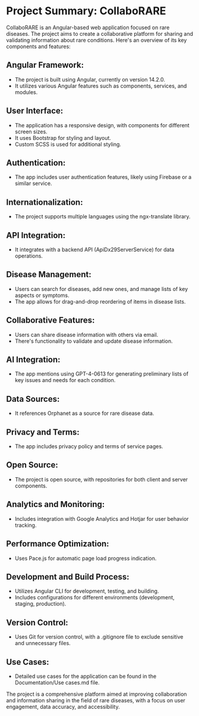 # Project Summary: CollaboRARE

CollaboRARE is an Angular-based web application focused on rare diseases. The project aims to create a collaborative platform for sharing and validating information about rare conditions. Here's an overview of its key components and features:

## Angular Framework:
- The project is built using Angular, currently on version 14.2.0.
- It utilizes various Angular features such as components, services, and modules.

## User Interface:
- The application has a responsive design, with components for different screen sizes.
- It uses Bootstrap for styling and layout.
- Custom SCSS is used for additional styling.

## Authentication:
- The app includes user authentication features, likely using Firebase or a similar service.

## Internationalization:
- The project supports multiple languages using the ngx-translate library.

## API Integration:
- It integrates with a backend API (ApiDx29ServerService) for data operations.

## Disease Management:
- Users can search for diseases, add new ones, and manage lists of key aspects or symptoms.
- The app allows for drag-and-drop reordering of items in disease lists.

## Collaborative Features:
- Users can share disease information with others via email.
- There's functionality to validate and update disease information.

## AI Integration:
- The app mentions using GPT-4-0613 for generating preliminary lists of key issues and needs for each condition.

## Data Sources:
- It references Orphanet as a source for rare disease data.

## Privacy and Terms:
- The app includes privacy policy and terms of service pages.

## Open Source:
- The project is open source, with repositories for both client and server components.

## Analytics and Monitoring:
- Includes integration with Google Analytics and Hotjar for user behavior tracking.

## Performance Optimization:
- Uses Pace.js for automatic page load progress indication.

## Development and Build Process:
- Utilizes Angular CLI for development, testing, and building.
- Includes configurations for different environments (development, staging, production).

## Version Control:
- Uses Git for version control, with a .gitignore file to exclude sensitive and unnecessary files.

## Use Cases:
- Detailed use cases for the application can be found in the Documentation/Use cases.md file.

The project is a comprehensive platform aimed at improving collaboration and information sharing in the field of rare diseases, with a focus on user engagement, data accuracy, and accessibility.




